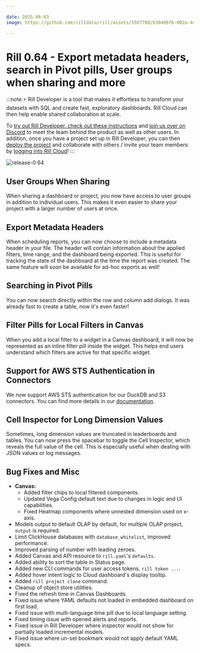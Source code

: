 ```yaml
---

date: 2025-06-03
image: https://github.com/rilldata/rill/assets/5587788/b30486f6-002a-445d-8a1b-955b6ec0066d

---
```


# Rill 0.64 - Export metadata headers, search in Pivot pills, User groups when sharing and more

:::note
⚡ Rill Developer is a tool that makes it effortless to transform your datasets with SQL and create fast, exploratory dashboards. Rill Cloud can then help enable shared collaboration at scale.

To [try out Rill Developer, check out these instructions](/get-started/install) and [join us over on Discord](https://discord.gg/2ubRfjC7Rh) to meet the team behind the product as well as other users. In addition, once you have a project set up in Rill Developer, you can then [deploy the project](/deploy/deploy-dashboard) and collaborate with others / invite your team members by [logging into Rill Cloud](https://ui.rilldata.com)!
:::

![release-0 64](<https://cdn.rilldata.com/docs/release-notes/release-064.gif>)

## User Groups When Sharing
When sharing a dashboard or project, you now have access to user groups in addition to individual users. This makes it even easier to share your project with a larger number of users at once.

## Export Metadata Headers
When scheduling reports, you can now choose to include a metadata header in your file. The header will contain information about the applied filters, time range, and the dashboard being exported. This is useful for tracking the state of the dashboard at the time the report was created. The same feature will soon be available for ad-hoc exports as well!

## Searching in Pivot Pills
You can now search directly within the row and column add dialogs. It was already fast to create a table, now it's even faster!

## Filter Pills for Local Filters in Canvas
When you add a local filter to a widget in a Canvas dashboard, it will now be represented as an inline filter pill inside the widget. This helps end users understand which filters are active for that specific widget.

## Support for AWS STS Authentication in Connectors
We now support AWS STS authentication for our DuckDB and S3 connectors. You can find more details in our [documentation](/connect/data-source/s3#iam-role-based-authentication).

## Cell Inspector for Long Dimension Values
Sometimes, long dimension values are truncated in leaderboards and tables. You can now press the spacebar to toggle the Cell Inspector, which reveals the full value of the cell. This is especially useful when dealing with JSON values or log messages.


## Bug Fixes and Misc
- **Canvas:** 
  - Added filter chips to local filtered components. 
  - Updated Vega Config default text due to changes in logic and UI capabilities.
  - Fixed Heatmap components where unnested dimension used on x-axis.
- Models output to default OLAP by default, for multiple OLAP project, `output` is required.
- Limit ClickHouse databases with `database_whitelist`, improved performance.
- Improved parsing of number with leading zeroes.
- Added Canvas and API resource to `rill.yaml`'s `defaults`.
- Added ability to sort the table in Status page.
- Added new CLI commands for user access tokens. `rill token ...`.
- Added hover intent logic to Cloud dashboard's display tooltip.
- Added `rill project clone` command. 
- Cleanup of object store utilities. 
- Fixed the refresh time in Canvas Dashboards.
- Fixed issue where YAML defaults not loaded in embedded dashboard on first load.
- Fixed issue with multi-language time pill due to local language setting.
- Fixed timing issue with opened alerts and reports.
- Fixed issue in Rill Developer where inspector would not show for partially loaded incremental models. 
- Fixed issue where un-set bookmark would not apply default YAML specs.